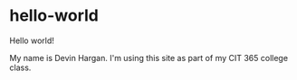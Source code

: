 # hello-world

Hello world!

My name is Devin Hargan.  I'm using this site as part of my CIT 365 college class.
